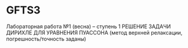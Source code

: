 # GFTS3
Лабораторная работа №1 (весна) – ступень 1
РЕШЕНИЕ ЗАДАЧИ ДИРИХЛЕ ДЛЯ УРАВНЕНИЯ ПУАССОНА (метод верхней релаксации, погрешность/точность заданы) 
